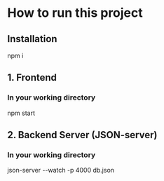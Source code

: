# How to run this project

## Installation
npm i

## 1. Frontend
### In your working directory
npm start

## 2. Backend Server (JSON-server)
### In your working directory
json-server --watch -p 4000 db.json